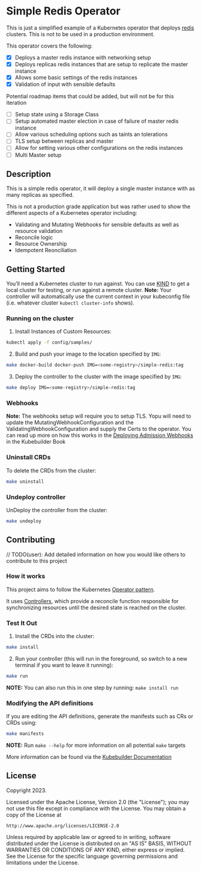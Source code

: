 # Simple Redis Operator

This is just a simplified example of a Kubernetes operator that deploys [redis](https://redis.io/) clusters. This is not to be used in a production environment.

This operator covers the following:

- [x] Deploys a master redis instance with networking setup
- [x] Deploys replicas redis instances that are setup to replicate the master instance
- [x] Allows some basic settings of the redis instances
- [x] Validation of input with sensible defaults

Potential roadmap items that could be added, but will not be for this iteration

- [ ] Setup state using a Storage Class
- [ ] Setup automated master election in case of failure of master redis instance
- [ ] Allow various scheduling options such as taints an tolerations 
- [ ] TLS setup between replicas and master
- [ ] Allow for setting various other configurations on the redis instances
- [ ] Multi Master setup

## Description

This is a simple redis operator, it will deploy a single master instance with
as many replicas as specified.

This is not a production grade application but was rather used to show the
different aspects of a Kubernetes operator including:

- Validating and Mutating Webhooks for sensible defaults as well as resource
  validation
- Reconcile logic
- Resource Ownership
- Idempotent Reonciliation

## Getting Started
You’ll need a Kubernetes cluster to run against. You can use [KIND](https://sigs.k8s.io/kind) to get a local cluster for testing, or run against a remote cluster.
**Note:** Your controller will automatically use the current context in your kubeconfig file (i.e. whatever cluster `kubectl cluster-info` shows).

### Running on the cluster
1. Install Instances of Custom Resources:

```sh
kubectl apply -f config/samples/
```

2. Build and push your image to the location specified by `IMG`:

```sh
make docker-build docker-push IMG=<some-registry>/simple-redis:tag
```

3. Deploy the controller to the cluster with the image specified by `IMG`:

```sh
make deploy IMG=<some-registry>/simple-redis:tag
```

### Webhooks

**Note:** The webhooks setup will require you to setup TLS. Yopu will need to
update the MutatingWebhookConfiguration and the ValidatingWebhookConfiguration
and supply the Certs to the operator. You can read up more on how this works in
the [Deploying Admission Webhooks][1] in the Kubebuilder Book

[1]: https://book.kubebuilder.io/cronjob-tutorial/running-webhook.html

### Uninstall CRDs
To delete the CRDs from the cluster:

```sh
make uninstall
```

### Undeploy controller
UnDeploy the controller from the cluster:

```sh
make undeploy
```

## Contributing
// TODO(user): Add detailed information on how you would like others to contribute to this project

### How it works
This project aims to follow the Kubernetes [Operator pattern](https://kubernetes.io/docs/concepts/extend-kubernetes/operator/).

It uses [Controllers](https://kubernetes.io/docs/concepts/architecture/controller/),
which provide a reconcile function responsible for synchronizing resources until the desired state is reached on the cluster.

### Test It Out
1. Install the CRDs into the cluster:

```sh
make install
```

2. Run your controller (this will run in the foreground, so switch to a new terminal if you want to leave it running):

```sh
make run
```

**NOTE:** You can also run this in one step by running: `make install run`

### Modifying the API definitions
If you are editing the API definitions, generate the manifests such as CRs or CRDs using:

```sh
make manifests
```

**NOTE:** Run `make --help` for more information on all potential `make` targets

More information can be found via the [Kubebuilder Documentation](https://book.kubebuilder.io/introduction.html)

## License

Copyright 2023.

Licensed under the Apache License, Version 2.0 (the "License");
you may not use this file except in compliance with the License.
You may obtain a copy of the License at

    http://www.apache.org/licenses/LICENSE-2.0

Unless required by applicable law or agreed to in writing, software
distributed under the License is distributed on an "AS IS" BASIS,
WITHOUT WARRANTIES OR CONDITIONS OF ANY KIND, either express or implied.
See the License for the specific language governing permissions and
limitations under the License.

